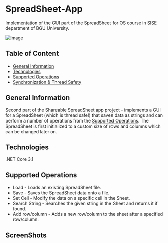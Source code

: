 # SpreadSheet-App

Implementation of the GUI part of the SpreadSheet for OS course in SISE department of BGU University.

![image](https://user-images.githubusercontent.com/66309521/129687922-28ae3aa3-dd45-4904-8490-c7000aeae6d6.png)



## Table of Content
* [General Information](#General-Information)
* [Technologies](#Technologies)
* [Supported Operations](#Supported-Operations)
* [Synchronization & Thread Safety](#Synchronization-&-Thread-Safety)

## General Information
Second part of the Shareable SpreadSheet app project - implements a GUI for a SpreadSheet (which is thread safe!) that saves data as strings and can perform a number of operations from the [Supported Operations](#Supported-Operations). The SpreadSheet is first initialized to a custom size of rows and columns which can be changed later on.

## Technologies
.NET Core 3.1

## Supported Operations
- Load - Loads an existing SpreadSheet file.
- Save - Saves the SpreadSheet data onto a file.
- Set Cell - Modify the data on a specific cell in the Sheet.
- Search String - Searches the given string in the Sheet and returns it if found.
- Add row/column - Adds a new row/column to the sheet after a specified row/column.


## ScreenShots
